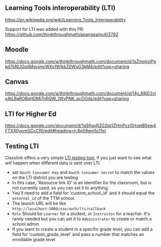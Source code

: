 ## Learning Tools interoperability (LTI)

 https://en.wikipedia.org/wiki/Learning_Tools_Interoperability

 Support for LTI was added with this PR: https://github.com/thinkthroughmath/apangea/pull/2792

## Moodle

https://docs.google.com/a/thinkthroughmath.com/document/d/1sZmojiyiPgkd7bNUGqiIMgyjmvWXo1WIkkZ0WuG3kM4/edit?usp=sharing

## Canvas

https://docs.google.com/a/thinkthroughmath.com/document/d/14y_68iD2vjxAtL8aROBsHDMi7nRQW_lWvPNK_pcDGds/edit?usp=sharing

## LTI for Higher Ed

https://docs.google.com/document/d/1qSfjgxR2G2tq1ZHmPczGHveIB5ew4FTXX0yomGCcCf0/edit#heading=h.6e59gm5c11xr

## Testing LTI

Classlink offers a very simple [LTI testing tool](http://clweb.classlink.net/sandbox/), if you just want to see what will happen when different data is sent over LTI.

- set `Oauth Consumer Key` and `Oauth Consumer Secret` to match the values on the LTI district you are testing
- In this case, 'Resource link ID' is an identifier for the classroom, but is not currently used, so you can set it to anything.
- You'll need to add a field for 'custom\_school\_id' and it should equal the `external_id` of the TTM school.
- The launch URL will be like `http://localhost:5000/sso/auth/lti/callback`
- `Role` Should be `Learner` for a student, or `Instructor` for a teacher. It's rarely needed but you can set it to `Administrator` to create or match a school admin
- If you want to create a student in a specific grade level, you can add a field for 'custom\_grade\_level' and pass a number that matches an enrollable grade level
